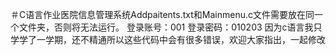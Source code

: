 ＃C语言作业医院信息管理系统Addpaitents.txt和Mainmenu.c文件需要放在同一个文件夹，否则将无法运行。
登录账号：001
登录密码：010203
因为c语言我只学学了一学期，还不精通所以这些代码中会有很多错误，欢迎大家指出，一起修改
